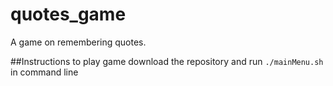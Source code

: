 # quotes_game
A game on remembering quotes. 

##Instructions to play game 
download the repository and run `./mainMenu.sh` in command line
